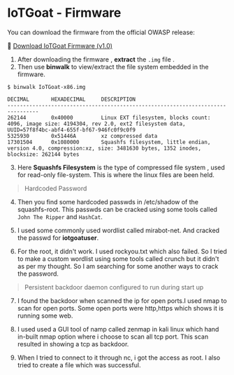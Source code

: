 # IoTGoat - Firmware

You can download the firmware from the official OWASP release:

🔗 [Download IoTGoat Firmware (v1.0)](https://github.com/OWASP/IoTGoat/releases/download/v1.0/IoTGoat-x86.img.gz)

1. After downloading the firmware , **extract** the `.img` file . 
2. Then use **binwalk** to view/extract the file system embedded in the firmware.

```
$ binwalk IoTGoat-x86.img

DECIMAL       HEXADECIMAL     DESCRIPTION
--------------------------------------------------------------------------------
262144        0x40000         Linux EXT filesystem, blocks count: 4096, image size: 4194304, rev 2.0, ext2 filesystem data, UUID=57f8f4bc-abf4-655f-bf67-946fc0f9c0f9
5325930       0x51446A        xz compressed data
17301504      0x1080000       Squashfs filesystem, little endian, version 4.0, compression:xz, size: 3481630 bytes, 1352 inodes, blocksize: 262144 bytes
```
3. Here **Squashfs Filesystem** is the type of compressed file system , used for read-only file-system. This is where the linux files are been held.

> Hardcoded Password

4. Then you find some hardcoded passwds in /etc/shadow of the squashfs-root. This passwds can be cracked using some tools called `John The Ripper` and `HashCat`.

5. I used some commonly used wordlist called mirabot-net. And cracked the passwd for **iotgoatuser**.

6. For the root, it didn't work. I used rockyou.txt which also failed. So I tried to make a custom wordlist using some tools called crunch but it didn't as per my thought. So I am searching for some another ways to crack the password.

> Persistent backdoor daemon configured to run during start up

7. I found the backdoor when scanned the ip for open ports.I used nmap to scan for open ports. Some open ports were http,https which shows it is running some web.

8. I used used a GUI tool of namp called zenmap in kali linux which hand in-built nmap option where i choose to scan all tcp port. This scan resulted in showing a tcp as backdoor.

9. When I tried to connect to it through nc, i got the access as root. I also tried to create a file which was successful.

